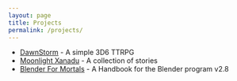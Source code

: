 ```yaml
---
layout: page
title: Projects
permalink: /projects/
---
```


- [DawnStorm](http://dawnstorm.michal-atlas.co) - A simple 3D6 TTRPG
- [Moonlight Xanadu](http://mlxan.michal-atlas.co) - A collection of stories
- [Blender For Mortals](http://bfm.michal-atlas.co) - A Handbook for the Blender program v2.8
